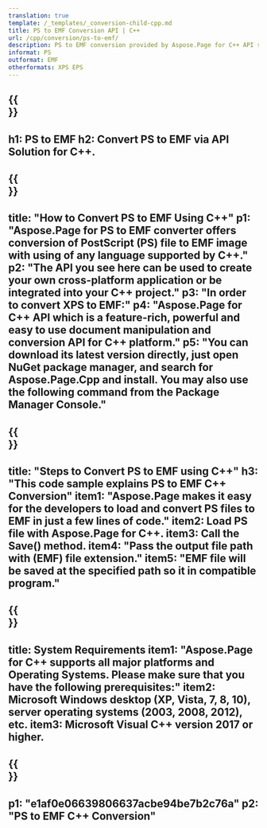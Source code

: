 ```yaml
---
translation: true
template: /_templates/_conversion-child-cpp.md
title: PS to EMF Conversion API | C++
url: /cpp/conversion/ps-to-emf/ 
description: PS to EMF conversion provided by Aspose.Page for C++ API solution. Works in C++ Runtime Environment for Windows 32 bit, Windows 64 bit, and Linux 64 bit.
informat: PS
outformat: EMF
otherformats: XPS EPS
---
```


{{<section banner>}}
---
h1: PS to EMF
h2: Convert PS to EMF via API Solution for C++.
---

{{<section overview>}}
---
title: "How to Convert PS to EMF Using C++"
p1: "Aspose.Page for PS to EMF converter offers conversion of PostScript (PS) file to EMF image with using of any language supported by C++."
p2: "The API you see here can be used to create your own cross-platform application or be integrated into your C++ project."
p3: "In order to convert XPS to EMF:"
p4: "Aspose.Page for C++ API which is a feature-rich, powerful and easy to use document manipulation and conversion API for C++ platform."
p5: "You can download its latest version directly, just open NuGet package manager, and search for Aspose.Page.Cpp and install. You may also use the following command from the Package Manager Console."
---

{{<section feature1>}}
---
title: "Steps to Convert PS to EMF using C++"
h3: "This code sample explains PS to EMF C++ Conversion"
item1: "Aspose.Page makes it easy for the developers to load and convert PS files to EMF in just a few lines of code."
item2: Load PS file with Aspose.Page for C++.
item3: Call the Save() method.
item4: "Pass the output file path with (EMF) file extension."
item5: "EMF file will be saved at the specified path so it in compatible program."
---

{{<section feature2>}}
---
title: System Requirements
item1: "Aspose.Page for C++ supports all major platforms and Operating Systems. Please make sure that you have the following prerequisites:"
item2: Microsoft Windows desktop (XP, Vista, 7, 8, 10), server operating systems (2003, 2008, 2012), etc.
item3: Microsoft Visual C++ version 2017 or higher.
---

{{<section gist>}}
---
p1: "e1af0e06639806637acbe94be7b2c76a"
p2: "PS to EMF C++ Conversion"
---
